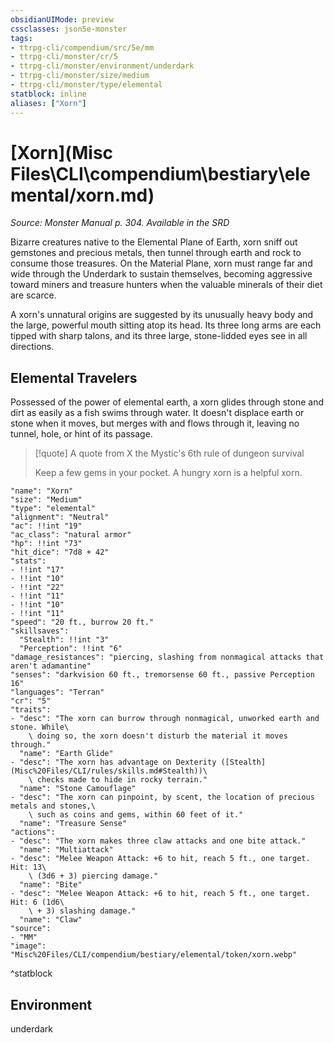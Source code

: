 ```yaml
---
obsidianUIMode: preview
cssclasses: json5e-monster
tags:
- ttrpg-cli/compendium/src/5e/mm
- ttrpg-cli/monster/cr/5
- ttrpg-cli/monster/environment/underdark
- ttrpg-cli/monster/size/medium
- ttrpg-cli/monster/type/elemental
statblock: inline
aliases: ["Xorn"]
---
```

# [Xorn](Misc Files\CLI\compendium\bestiary\elemental/xorn.md)
*Source: Monster Manual p. 304. Available in the <span title='Systems Reference Document (5.1)'>SRD</span>*  

Bizarre creatures native to the Elemental Plane of Earth, xorn sniff out gemstones and precious metals, then tunnel through earth and rock to consume those treasures. On the Material Plane, xorn must range far and wide through the Underdark to sustain themselves, becoming aggressive toward miners and treasure hunters when the valuable minerals of their diet are scarce.

A xorn's unnatural origins are suggested by its unusually heavy body and the large, powerful mouth sitting atop its head. Its three long arms are each tipped with sharp talons, and its three large, stone-lidded eyes see in all directions.

## Elemental Travelers

Possessed of the power of elemental earth, a xorn glides through stone and dirt as easily as a fish swims through water. It doesn't displace earth or stone when it moves, but merges with and flows through it, leaving no tunnel, hole, or hint of its passage.

> [!quote] A quote from X the Mystic's 6th rule of dungeon survival  
> 
> Keep a few gems in your pocket. A hungry xorn is a helpful xorn.


```statblock
"name": "Xorn"
"size": "Medium"
"type": "elemental"
"alignment": "Neutral"
"ac": !!int "19"
"ac_class": "natural armor"
"hp": !!int "73"
"hit_dice": "7d8 + 42"
"stats":
- !!int "17"
- !!int "10"
- !!int "22"
- !!int "11"
- !!int "10"
- !!int "11"
"speed": "20 ft., burrow 20 ft."
"skillsaves":
  "Stealth": !!int "3"
  "Perception": !!int "6"
"damage_resistances": "piercing, slashing from nonmagical attacks that aren't adamantine"
"senses": "darkvision 60 ft., tremorsense 60 ft., passive Perception 16"
"languages": "Terran"
"cr": "5"
"traits":
- "desc": "The xorn can burrow through nonmagical, unworked earth and stone. While\
    \ doing so, the xorn doesn't disturb the material it moves through."
  "name": "Earth Glide"
- "desc": "The xorn has advantage on Dexterity ([Stealth](Misc%20Files/CLI/rules/skills.md#Stealth))\
    \ checks made to hide in rocky terrain."
  "name": "Stone Camouflage"
- "desc": "The xorn can pinpoint, by scent, the location of precious metals and stones,\
    \ such as coins and gems, within 60 feet of it."
  "name": "Treasure Sense"
"actions":
- "desc": "The xorn makes three claw attacks and one bite attack."
  "name": "Multiattack"
- "desc": "Melee Weapon Attack: +6 to hit, reach 5 ft., one target. Hit: 13\
    \ (3d6 + 3) piercing damage."
  "name": "Bite"
- "desc": "Melee Weapon Attack: +6 to hit, reach 5 ft., one target. Hit: 6 (1d6\
    \ + 3) slashing damage."
  "name": "Claw"
"source":
- "MM"
"image": "Misc%20Files/CLI/compendium/bestiary/elemental/token/xorn.webp"
```
^statblock

## Environment

underdark